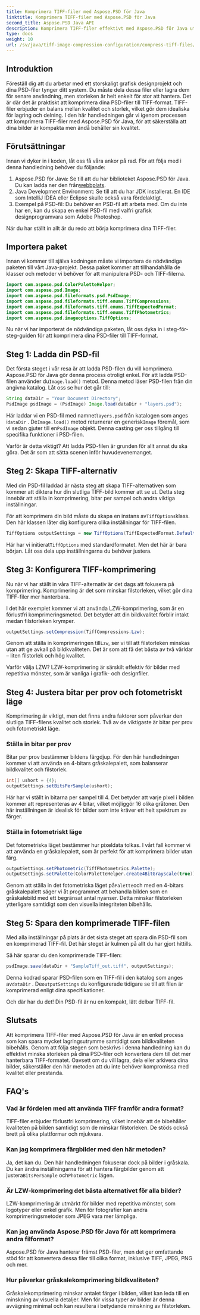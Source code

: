 ```yaml
---
title: Komprimera TIFF-filer med Aspose.PSD för Java
linktitle: Komprimera TIFF-filer med Aspose.PSD för Java
second_title: Aspose.PSD Java API
description: Komprimera TIFF-filer effektivt med Aspose.PSD för Java utan att offra kvaliteten. Följ vår detaljerade guide för att effektivisera ditt arbetsflöde.
type: docs
weight: 10
url: /sv/java/tiff-image-compression-configuration/compress-tiff-files/
---
```

## Introduktion

Föreställ dig att du arbetar med ett storskaligt grafisk designprojekt och dina PSD-filer tynger ditt system. Du måste dela dessa filer eller lagra dem för senare användning, men storleken är helt enkelt för stor att hantera. Det är där det är praktiskt att komprimera dina PSD-filer till TIFF-format. TIFF-filer erbjuder en balans mellan kvalitet och storlek, vilket gör dem idealiska för lagring och delning. I den här handledningen går vi igenom processen att komprimera TIFF-filer med Aspose.PSD för Java, för att säkerställa att dina bilder är kompakta men ändå behåller sin kvalitet.

## Förutsättningar

Innan vi dyker in i koden, låt oss få våra ankor på rad. För att följa med i denna handledning behöver du följande:

1.  Aspose.PSD för Java: Se till att du har biblioteket Aspose.PSD för Java. Du kan ladda ner den från[webbplats](https://releases.aspose.com/psd/java/).
2. Java Development Environment: Se till att du har JDK installerat. En IDE som IntelliJ IDEA eller Eclipse skulle också vara fördelaktigt.
3. Exempel på PSD-fil: Du behöver en PSD-fil att arbeta med. Om du inte har en, kan du skapa en enkel PSD-fil med valfri grafisk designprogramvara som Adobe Photoshop.

När du har ställt in allt är du redo att börja komprimera dina TIFF-filer.

## Importera paket

Innan vi kommer till själva kodningen måste vi importera de nödvändiga paketen till vårt Java-projekt. Dessa paket kommer att tillhandahålla de klasser och metoder vi behöver för att manipulera PSD- och TIFF-filerna.

```java
import com.aspose.psd.ColorPaletteHelper;
import com.aspose.psd.Image;
import com.aspose.psd.fileformats.psd.PsdImage;
import com.aspose.psd.fileformats.tiff.enums.TiffCompressions;
import com.aspose.psd.fileformats.tiff.enums.TiffExpectedFormat;
import com.aspose.psd.fileformats.tiff.enums.TiffPhotometrics;
import com.aspose.psd.imageoptions.TiffOptions;
```

Nu när vi har importerat de nödvändiga paketen, låt oss dyka in i steg-för-steg-guiden för att komprimera dina PSD-filer till TIFF-format.

## Steg 1: Ladda din PSD-fil

Det första steget i vår resa är att ladda PSD-filen du vill komprimera. Aspose.PSD för Java gör denna process otroligt enkel.
 För att ladda PSD-filen använder du`Image.load()` metod. Denna metod läser PSD-filen från din angivna katalog. Låt oss se hur det går till:

```java
String dataDir = "Your Document Directory";
PsdImage psdImage = (PsdImage) Image.load(dataDir + "layers.psd");
```

 Här laddar vi en PSD-fil med namnet`layers.psd` från katalogen som anges i`dataDir` . De`Image.load()` metod returnerar en generisk`Image` föremål, som vi sedan gjuter till en`PsdImage` objekt. Denna casting ger oss tillgång till specifika funktioner i PSD-filen.

Varför är detta viktigt? Att ladda PSD-filen är grunden för allt annat du ska göra. Det är som att sätta scenen inför huvudevenemanget.

## Steg 2: Skapa TIFF-alternativ

Med din PSD-fil laddad är nästa steg att skapa TIFF-alternativen som kommer att diktera hur din slutliga TIFF-bild kommer att se ut. Detta steg innebär att ställa in komprimering, bitar per sampel och andra viktiga inställningar.

 För att komprimera din bild måste du skapa en instans av`TiffOptions`klass. Den här klassen låter dig konfigurera olika inställningar för TIFF-filen.

```java
TiffOptions outputSettings = new TiffOptions(TiffExpectedFormat.Default);
```

 Här har vi initierat`TiffOptions` med standardformatet. Men det här är bara början. Låt oss dela upp inställningarna du behöver justera.

## Steg 3: Konfigurera TIFF-komprimering

Nu när vi har ställt in våra TIFF-alternativ är det dags att fokusera på komprimering. Komprimering är det som minskar filstorleken, vilket gör dina TIFF-filer mer hanterbara.

I det här exemplet kommer vi att använda LZW-komprimering, som är en förlustfri komprimeringsmetod. Det betyder att din bildkvalitet förblir intakt medan filstorleken krymper.

```java
outputSettings.setCompression(TiffCompressions.Lzw);
```

 Genom att ställa in komprimeringen till`Lzw`, ser vi till att filstorleken minskas utan att ge avkall på bildkvaliteten. Det är som att få det bästa av två världar – liten filstorlek och hög kvalitet.

Varför välja LZW? LZW-komprimering är särskilt effektiv för bilder med repetitiva mönster, som är vanliga i grafik- och designfiler.

## Steg 4: Justera bitar per prov och fotometriskt läge

Komprimering är viktigt, men det finns andra faktorer som påverkar den slutliga TIFF-filens kvalitet och storlek. Två av de viktigaste är bitar per prov och fotometriskt läge.

### Ställa in bitar per prov

Bitar per prov bestämmer bildens färgdjup. För den här handledningen kommer vi att använda en 4-bitars gråskalepalett, som balanserar bildkvalitet och filstorlek.

```java
int[] ushort = {4};  
outputSettings.setBitsPerSample(ushort);
```

Här har vi ställt in bitarna per sampel till 4. Det betyder att varje pixel i bilden kommer att representeras av 4 bitar, vilket möjliggör 16 olika gråtoner. Den här inställningen är idealisk för bilder som inte kräver ett helt spektrum av färger.

### Ställa in fotometriskt läge

Det fotometriska läget bestämmer hur pixeldata tolkas. I vårt fall kommer vi att använda en gråskalepalett, som är perfekt för att komprimera bilder utan färg.

```java
outputSettings.setPhotometric(TiffPhotometrics.Palette);
outputSettings.setPalette(ColorPaletteHelper.create4BitGrayscale(true));
```

 Genom att ställa in det fotometriska läget på`Palette`och med en 4-bitars gråskalepalett säger vi åt programmet att behandla bilden som en gråskalebild med ett begränsat antal nyanser. Detta minskar filstorleken ytterligare samtidigt som den visuella integriteten bibehålls.

## Steg 5: Spara den komprimerade TIFF-filen

Med alla inställningar på plats är det sista steget att spara din PSD-fil som en komprimerad TIFF-fil. Det här steget är kulmen på allt du har gjort hittills.

Så här sparar du den komprimerade TIFF-filen:

```java
psdImage.save(dataDir + "SampleTiff_out.tiff", outputSettings);
```

 Denna kodrad sparar PSD-filen som en TIFF-fil i den katalog som anges av`dataDir` . De`outputSettings` du konfigurerade tidigare se till att filen är komprimerad enligt dina specifikationer.

Och där har du det! Din PSD-fil är nu en kompakt, lätt delbar TIFF-fil.

## Slutsats

Att komprimera TIFF-filer med Aspose.PSD för Java är en enkel process som kan spara mycket lagringsutrymme samtidigt som bildkvaliteten bibehålls. Genom att följa stegen som beskrivs i denna handledning kan du effektivt minska storleken på dina PSD-filer och konvertera dem till det mer hanterbara TIFF-formatet. Oavsett om du vill lagra, dela eller arkivera dina bilder, säkerställer den här metoden att du inte behöver kompromissa med kvalitet eller prestanda.

## FAQ's

### Vad är fördelen med att använda TIFF framför andra format?

TIFF-filer erbjuder förlustfri komprimering, vilket innebär att de bibehåller kvaliteten på bilden samtidigt som de minskar filstorleken. De stöds också brett på olika plattformar och mjukvara.

### Kan jag komprimera färgbilder med den här metoden?

 Ja, det kan du. Den här handledningen fokuserar dock på bilder i gråskala. Du kan ändra inställningarna för att hantera färgbilder genom att justera`BitsPerSample` och`Photometric` lägen.

### Är LZW-komprimering det bästa alternativet för alla bilder?

LZW-komprimering är utmärkt för bilder med repetitiva mönster, som logotyper eller enkel grafik. Men för fotografier kan andra komprimeringsmetoder som JPEG vara mer lämpliga.

### Kan jag använda Aspose.PSD för Java för att komprimera andra filformat?

Aspose.PSD för Java hanterar främst PSD-filer, men det ger omfattande stöd för att konvertera dessa filer till olika format, inklusive TIFF, JPEG, PNG och mer.

### Hur påverkar gråskalekomprimering bildkvaliteten?

Gråskalekomprimering minskar antalet färger i bilden, vilket kan leda till en minskning av visuella detaljer. Men för vissa typer av bilder är denna avvägning minimal och kan resultera i betydande minskning av filstorleken.
